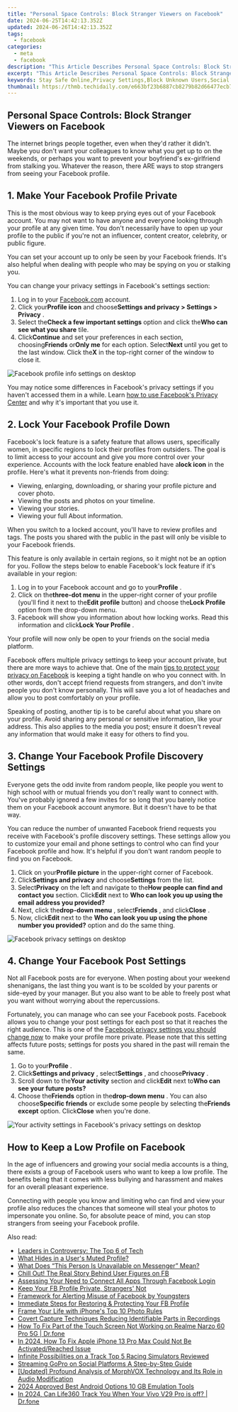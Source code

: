 ```yaml
---
title: "Personal Space Controls: Block Stranger Viewers on Facebook"
date: 2024-06-25T14:42:13.352Z
updated: 2024-06-26T14:42:13.352Z
tags:
  - facebook
categories:
  - meta
  - facebook
description: "This Article Describes Personal Space Controls: Block Stranger Viewers on Facebook"
excerpt: "This Article Describes Personal Space Controls: Block Stranger Viewers on Facebook"
keywords: Stay Safe Online,Privacy Settings,Block Unknown Users,Social Media Security,Restrict Facebook Access,Personal Space Control,Prevent Strangers Viewing
thumbnail: https://thmb.techidaily.com/e663bf23b6887cb8279b82d66477ecb71e4a937f5292de883673cace9e11db92.jpg
---
```


## Personal Space Controls: Block Stranger Viewers on Facebook

 The internet brings people together, even when they'd rather it didn't. Maybe you don't want your colleagues to know what you get up to on the weekends, or perhaps you want to prevent your boyfriend's ex-girlfriend from stalking you. Whatever the reason, there ARE ways to stop strangers from seeing your Facebook profile.

## 1\. Make Your Facebook Profile Private

 This is the most obvious way to keep prying eyes out of your Facebook account. You may not want to have anyone and everyone looking through your profile at any given time. You don't necessarily have to open up your profile to the public if you're not an influencer, content creator, celebrity, or public figure.

 You can set your account up to only be seen by your Facebook friends. It's also helpful when dealing with people who may be spying on you or stalking you.

 You can change your privacy settings in Facebook's settings section:

1. Log in to your [Facebook.com](https://www.facebook.com/) account.
2. Click your**Profile icon** and choose**Settings and privacy > Settings > Privacy** .
3. Select the**Check a few important settings** option and click the**Who can see what you share** tile.
4. Click**Continue** and set your preferences in each section, choosing**Friends** or**Only me** for each option. Select**Next** until you get to the last window. Click the**X** in the top-right corner of the window to close it.

![Facebook profile info settings on desktop](https://static1.makeuseofimages.com/wordpress/wp-content/uploads/2023/05/facebook-profile-info-settings-on-desktop.jpg)

 You may notice some differences in Facebook's privacy settings if you haven't accessed them in a while. Learn [how to use Facebook's Privacy Center](https://www.makeuseof.com/how-to-use-facebook-privacy-center/) and why it's important that you use it.

## 2\. Lock Your Facebook Profile Down

 Facebook's lock feature is a safety feature that allows users, specifically women, in specific regions to lock their profiles from outsiders. The goal is to limit access to your account and give you more control over your experience. Accounts with the lock feature enabled have a**lock icon** in the profile. Here's what it prevents non-friends from doing:

* Viewing, enlarging, downloading, or sharing your profile picture and cover photo.
* Viewing the posts and photos on your timeline.
* Viewing your stories.
* Viewing your full About information.

 When you switch to a locked account, you'll have to review profiles and tags. The posts you shared with the public in the past will only be visible to your Facebook friends.

 This feature is only available in certain regions, so it might not be an option for you. Follow the steps below to enable Facebook's lock feature if it's available in your region:

1. Log in to your Facebook account and go to your**Profile** .
2. Click on the**three-dot menu** in the upper-right corner of your profile (you'll find it next to the**Edit profile** button) and choose the**Lock Profile** option from the drop-down menu.
3. Facebook will show you information about how locking works. Read this information and click**Lock Your Profile** .

 Your profile will now only be open to your friends on the social media platform.

 Facebook offers multiple privacy settings to keep your account private, but there are more ways to achieve that. One of the main [tips to protect your privacy on Facebook](https://www.makeuseof.com/tag/protect-privacy-facebook/) is keeping a tight handle on who you connect with. In other words, don't accept friend requests from strangers, and don't invite people you don't know personally. This will save you a lot of headaches and allow you to post comfortably on your profile.

 Speaking of posting, another tip is to be careful about what you share on your profile. Avoid sharing any personal or sensitive information, like your address. This also applies to the media you post; ensure it doesn't reveal any information that would make it easy for others to find you.

## 3\. Change Your Facebook Profile Discovery Settings

 Everyone gets the odd invite from random people, like people you went to high school with or mutual friends you don't really want to connect with. You've probably ignored a few invites for so long that you barely notice them on your Facebook account anymore. But it doesn't have to be that way.

 You can reduce the number of unwanted Facebook friend requests you receive with Facebook's profile discovery settings. These settings allow you to customize your email and phone settings to control who can find your Facebook profile and how. It's helpful if you don't want random people to find you on Facebook.

1. Click on your**Profile picture** in the upper-right corner of Facebook.
2. Click**Settings and privacy** and choose**Settings** from the list.
3. Select**Privacy** on the left and navigate to the**How people can find and contact you** section. Click**Edit** next to **Who can look you up using the email address you provided?**
4. Next, click the**drop-down menu** , select**Friends** , and click**Close** .
5. Now, click**Edit** next to the **Who can look you up using the phone number you provided?** option and do the same thing.

![Facebook privacy settings on desktop](https://static1.makeuseofimages.com/wordpress/wp-content/uploads/2023/05/facebook-privacy-settings-on-desktop.jpg)

## 4\. Change Your Facebook Post Settings

 Not all Facebook posts are for everyone. When posting about your weekend shenanigans, the last thing you want is to be scolded by your parents or side-eyed by your manager. But you also want to be able to freely post what you want without worrying about the repercussions.

 Fortunately, you can manage who can see your Facebook posts. Facebook allows you to change your post settings for each post so that it reaches the right audience. This is one of the [Facebook privacy settings you should change now](https://www.makeuseof.com/facebook-privacy-settings-you-should-change/) to make your profile more private. Please note that this setting affects future posts; settings for posts you shared in the past will remain the same.

1. Go to your**Profile** .
2. Click**Settings and privacy** , select**Settings** , and choose**Privacy** .
3. Scroll down to the**Your activity** section and click**Edit** next to**Who can see your future posts?**
4. Choose the**Friends** option in the**drop-down menu** . You can also choose**Specific friends** or exclude some people by selecting the**Friends except** option. Click**Close** when you're done.

![Your activity settings in Facebook's privacy settings on desktop](https://static1.makeuseofimages.com/wordpress/wp-content/uploads/2023/05/your-activity-settings-in-facebook-s-privacy-settings-on-desktop.jpg)

## How to Keep a Low Profile on Facebook

 In the age of influencers and growing your social media accounts is a thing, there exists a group of Facebook users who want to keep a low profile. The benefits being that it comes with less bullying and harassment and makes for an overall pleasant experience.

 Connecting with people you know and limiting who can find and view your profile also reduces the chances that someone will steal your photos to impersonate you online. So, for absolute peace of mind, you can stop strangers from seeing your Facebook profile.


<ins class="adsbygoogle"
     style="display:block"
     data-ad-format="autorelaxed"
     data-ad-client="ca-pub-7571918770474297"
     data-ad-slot="1223367746"></ins>



<ins class="adsbygoogle"
     style="display:block"
     data-ad-client="ca-pub-7571918770474297"
     data-ad-slot="8358498916"
     data-ad-format="auto"
     data-full-width-responsive="true"></ins>

<span class="atpl-alsoreadstyle">Also read:</span>
<div><ul>
<li><a href="https://facebook.techidaily.com/leaders-in-controversy-the-top-6-of-tech/"><u>Leaders in Controversy: The Top 6 of Tech</u></a></li>
<li><a href="https://facebook.techidaily.com/what-hides-in-a-users-muted-profile/"><u>What Hides in a User's Muted Profile?</u></a></li>
<li><a href="https://facebook.techidaily.com/what-does-this-person-is-unavailable-on-messenger-mean/"><u>What Does “This Person Is Unavailable on Messenger” Mean?</u></a></li>
<li><a href="https://facebook.techidaily.com/chill-out-the-real-story-behind-user-figures-on-fb/"><u>Chill Out! The Real Story Behind User Figures on FB</u></a></li>
<li><a href="https://facebook.techidaily.com/assessing-your-need-to-connect-all-apps-through-facebook-login/"><u>Assessing Your Need to Connect All Apps Through Facebook Login</u></a></li>
<li><a href="https://facebook.techidaily.com/keep-your-fb-profile-private-strangers-not/"><u>Keep Your FB Profile Private, Strangers' Not</u></a></li>
<li><a href="https://facebook.techidaily.com/framework-for-alerting-misuse-of-facebook-by-youngsters/"><u>Framework for Alerting Misuse of Facebook by Youngsters</u></a></li>
<li><a href="https://facebook.techidaily.com/immediate-steps-for-restoring-and-protecting-your-fb-profile/"><u>Immediate Steps for Restoring & Protecting Your FB Profile</u></a></li>
<li><a href="https://extra-resources.techidaily.com/frame-your-life-with-iphones-top-10-photo-rules/"><u>Frame Your Life with iPhone's Top 10 Photo Rules</u></a></li>
<li><a href="https://visual-screen-recording.techidaily.com/covert-capture-techniques-reducing-identifiable-parts-in-recordings/"><u>Covert Capture Techniques  Reducing Identifiable Parts in Recordings</u></a></li>
<li><a href="https://howto.techidaily.com/how-to-fix-part-of-the-touch-screen-not-working-on-realme-narzo-60-pro-5g-drfone-by-drfone-fix-android-problems-fix-android-problems/"><u>How To Fix Part of the Touch Screen Not Working on Realme Narzo 60 Pro 5G | Dr.fone</u></a></li>
<li><a href="https://activate-lock.techidaily.com/in-2024-how-to-fix-apple-iphone-13-pro-max-could-not-be-activatedreached-issue-by-drfone-ios/"><u>In 2024, How To Fix Apple iPhone 13 Pro Max Could Not Be Activated/Reached Issue</u></a></li>
<li><a href="https://digital-screen-recording.techidaily.com/infinite-possibilities-on-a-track-top-5-racing-simulators-reviewed/"><u>Infinite Possibilities on a Track  Top 5 Racing Simulators Reviewed</u></a></li>
<li><a href="https://facebook-clips.techidaily.com/streaming-gopro-on-social-platforms-a-step-by-step-guide/"><u>Streaming GoPro on Social Platforms  A Step-by-Step Guide</u></a></li>
<li><a href="https://extra-approaches.techidaily.com/updated-profound-analysis-of-morphvox-technology-and-its-role-in-audio-modification/"><u>[Updated] Profound Analysis of MorphVOX Technology and Its Role in Audio Modification</u></a></li>
<li><a href="https://video-screen-grab.techidaily.com/2024-approved-best-android-options-10-gb-emulation-tools/"><u>2024 Approved  Best Android Options  10 GB Emulation Tools</u></a></li>
<li><a href="https://review-topics.techidaily.com/in-2024-can-life360-track-you-when-your-vivo-v29-pro-is-off-drfone-by-drfone-virtual-android/"><u>In 2024, Can Life360 Track You When Your Vivo V29 Pro is off? | Dr.fone</u></a></li>
</ul></div>
